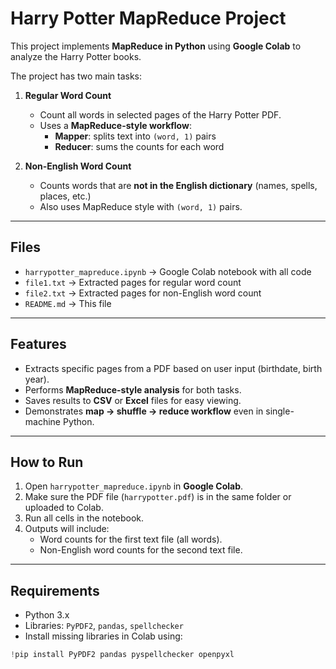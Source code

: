 # Harry Potter MapReduce Project

This project implements **MapReduce in Python** using **Google Colab** to analyze the Harry Potter books.

The project has two main tasks:

1. **Regular Word Count**  
   - Count all words in selected pages of the Harry Potter PDF.  
   - Uses a **MapReduce-style workflow**:
     - **Mapper**: splits text into `(word, 1)` pairs  
     - **Reducer**: sums the counts for each word  

2. **Non-English Word Count**  
   - Counts words that are **not in the English dictionary** (names, spells, places, etc.)  
   - Also uses MapReduce style with `(word, 1)` pairs.

---

## Files

- `harrypotter_mapreduce.ipynb` → Google Colab notebook with all code  
- `file1.txt` → Extracted pages for regular word count  
- `file2.txt` → Extracted pages for non-English word count  
- `README.md` → This file  

---

## Features

- Extracts specific pages from a PDF based on user input (birthdate, birth year).  
- Performs **MapReduce-style analysis** for both tasks.  
- Saves results to **CSV** or **Excel** files for easy viewing.  
- Demonstrates **map → shuffle → reduce workflow** even in single-machine Python.

---

## How to Run

1. Open `harrypotter_mapreduce.ipynb` in **Google Colab**.  
2. Make sure the PDF file (`harrypotter.pdf`) is in the same folder or uploaded to Colab.  
3. Run all cells in the notebook.  
4. Outputs will include:
   - Word counts for the first text file (all words).  
   - Non-English word counts for the second text file.

---

## Requirements

- Python 3.x  
- Libraries: `PyPDF2`, `pandas`, `spellchecker`  
- Install missing libraries in Colab using:

```python
!pip install PyPDF2 pandas pyspellchecker openpyxl
